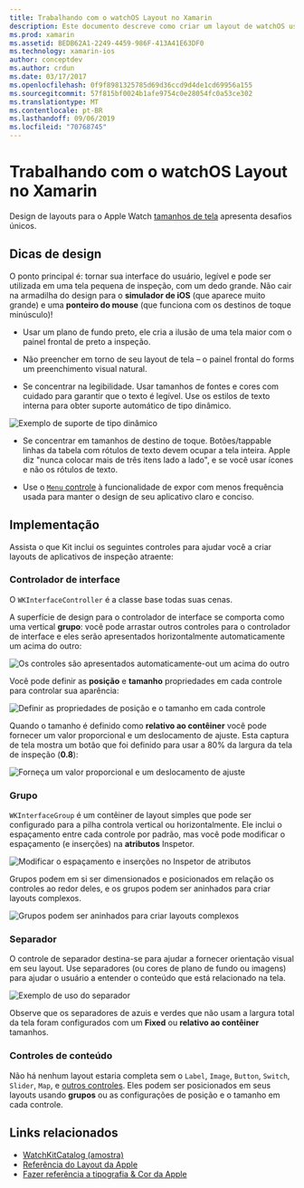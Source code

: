 ```yaml
---
title: Trabalhando com o watchOS Layout no Xamarin
description: Este documento descreve como criar um layout de watchOS usando o Xamarin. Ele aborda os controladores de interface, grupos, separadores e controles de conteúdo.
ms.prod: xamarin
ms.assetid: BEDB62A1-2249-4459-986F-413A41E63DF0
ms.technology: xamarin-ios
author: conceptdev
ms.author: crdun
ms.date: 03/17/2017
ms.openlocfilehash: 0f9f8981325785d69d36ccd9d4de1cd69956a155
ms.sourcegitcommit: 57f815bf0024b1afe9754c0e28054fc0a53ce302
ms.translationtype: MT
ms.contentlocale: pt-BR
ms.lasthandoff: 09/06/2019
ms.locfileid: "70768745"
---
```

# <a name="working-with-watchos-layout-in-xamarin"></a>Trabalhando com o watchOS Layout no Xamarin

Design de layouts para o Apple Watch [tamanhos de tela](~/ios/watchos/app-fundamentals/screen-sizes.md) apresenta desafios únicos.

## <a name="design-tips"></a>Dicas de design

O ponto principal é: tornar sua interface do usuário, legível e pode ser utilizada em uma tela pequena de inspeção, com um dedo grande. Não cair na armadilha do design para o **simulador de iOS** (que aparece muito grande) e uma **ponteiro do mouse** (que funciona com os destinos de toque minúsculo)!

- Usar um plano de fundo preto, ele cria a ilusão de uma tela maior com o painel frontal de preto a inspeção.

- Não preencher em torno de seu layout de tela – o painel frontal do forms um preenchimento visual natural.

- Se concentrar na legibilidade. Usar tamanhos de fontes e cores com cuidado para garantir que o texto é legível. Use os estilos de texto interna para obter suporte automático de tipo dinâmico.

![](layout-images/type.png "Exemplo de suporte de tipo dinâmico")

- Se concentrar em tamanhos de destino de toque. Botões/tappable linhas da tabela com rótulos de texto devem ocupar a tela inteira. Apple diz "nunca colocar mais de três itens lado a lado", e se você usar ícones e não os rótulos de texto.

- Use o [ `Menu` controle](~/ios/watchos/user-interface/menu.md) à funcionalidade de expor com menos frequência usada para manter o design de seu aplicativo claro e conciso.

## <a name="implementation"></a>Implementação

Assista o que Kit inclui os seguintes controles para ajudar você a criar layouts de aplicativos de inspeção atraente:

### <a name="interface-controller"></a>Controlador de interface

O `WKInterfaceController` é a classe base todas suas cenas.

A superfície de design para o controlador de interface se comporta como uma vertical **grupo**: você pode arrastar outros controles para o controlador de interface e eles serão apresentados horizontalmente automaticamente um acima do outro:

![](layout-images/controller-scene.png "Os controles são apresentados automaticamente-out um acima do outro")

Você pode definir as **posição** e **tamanho** propriedades em cada controle para controlar sua aparência:

![](layout-images/positionsize-attributes.png "Definir as propriedades de posição e o tamanho em cada controle")

Quando o tamanho é definido como **relativo ao contêiner** você pode fornecer um valor proporcional e um deslocamento de ajuste. Esta captura de tela mostra um botão que foi definido para usar a 80% da largura da tela de inspeção (**0.8**):

![](layout-images/button-attributes.png "Forneça um valor proporcional e um deslocamento de ajuste")

### <a name="group"></a>Grupo

`WKInterfaceGroup` é um contêiner de layout simples que pode ser configurado para a pilha controla vertical ou horizontalmente. Ele inclui o espaçamento entre cada controle por padrão, mas você pode modificar o espaçamento (e inserções) na **atributos** Inspetor.

![](layout-images/group-attributes.png "Modificar o espaçamento e inserções no Inspetor de atributos")

Grupos podem em si ser dimensionados e posicionados em relação os controles ao redor deles, e os grupos podem ser aninhados para criar layouts complexos.

![](layout-images/group-scene.png "Grupos podem ser aninhados para criar layouts complexos")

### <a name="separator"></a>Separador

O controle de separador destina-se para ajudar a fornecer orientação visual em seu layout. Use separadores (ou cores de plano de fundo ou imagens) para ajudar o usuário a entender o conteúdo que está relacionado na tela.

![](layout-images/separator-scene.png "Exemplo de uso do separador")

Observe que os separadores de azuis e verdes que não usam a largura total da tela foram configurados com um **Fixed** ou **relativo ao contêiner** tamanhos.

### <a name="content-controls"></a>Controles de conteúdo

Não há nenhum layout estaria completa sem o `Label`, `Image`, `Button`, `Switch`, `Slider`, `Map`, e [outros controles](~/ios/watchos/user-interface/index.md).
Eles podem ser posicionados em seus layouts usando **grupos** ou as configurações de posição e o tamanho em cada controle.

## <a name="related-links"></a>Links relacionados

- [WatchKitCatalog (amostra)](https://docs.microsoft.com/samples/xamarin/ios-samples/watchos-watchkitcatalog)
- [Referência do Layout da Apple](https://developer.apple.com/library/prerelease/ios/documentation/UserExperience/Conceptual/WatchHumanInterfaceGuidelines/Layout.html)
- [Fazer referência a tipografia & Cor da Apple](https://developer.apple.com/library/prerelease/ios/documentation/UserExperience/Conceptual/WatchHumanInterfaceGuidelines/ColorandTypography.html)
